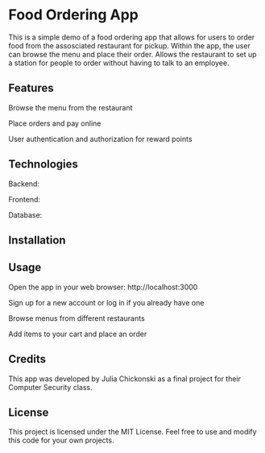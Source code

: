 # **Food Ordering App**

This is a simple demo of a food ordering app that allows for users to order food from the assosciated restaurant for pickup.
Within the app, the user can browse the menu and place their order.
Allows the restaurant to set up a station for people to order without having to talk to an employee. 

## **Features**
Browse the menu from the restaurant

Place orders and pay online

User authentication and authorization for reward points 

## **Technologies**

Backend: 

Frontend: 

Database: 

## **Installation**

## **Usage**
Open the app in your web browser: http://localhost:3000

Sign up for a new account or log in if you already have one

Browse menus from different restaurants

Add items to your cart and place an order

## **Credits**
This app was developed by Julia Chickonski as a final project for their Computer Security class. 

## **License**
This project is licensed under the MIT License. Feel free to use and modify this code for your own projects.
